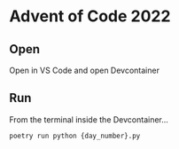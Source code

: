 # Advent of Code 2022

## Open
Open in VS Code and open Devcontainer

## Run
From the terminal inside the Devcontainer...
```
poetry run python {day_number}.py
```